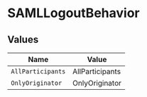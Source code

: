 # SAMLLogoutBehavior


## Values

| Name              | Value             |
| ----------------- | ----------------- |
| `AllParticipants` | AllParticipants   |
| `OnlyOriginator`  | OnlyOriginator    |